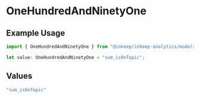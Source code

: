 # OneHundredAndNinetyOne

## Example Usage

```typescript
import { OneHundredAndNinetyOne } from "@inkeep/inkeep-analytics/models/operations";

let value: OneHundredAndNinetyOne = "sum_isOnTopic";
```

## Values

```typescript
"sum_isOnTopic"
```